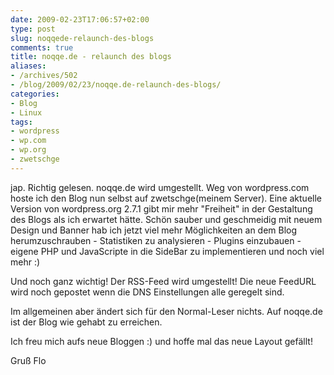 ```yaml
---
date: 2009-02-23T17:06:57+02:00
type: post
slug: noqqede-relaunch-des-blogs
comments: true
title: noqqe.de - relaunch des blogs
aliases:
- /archives/502
- /blog/2009/02/23/noqqe.de-relaunch-des-blogs/
categories:
- Blog
- Linux
tags:
- wordpress
- wp.com
- wp.org
- zwetschge
---
```


jap. Richtig gelesen. noqqe.de wird umgestellt. Weg von wordpress.com hoste ich den Blog nun selbst auf zwetschge(meinem Server). Eine aktuelle Version von wordpress.org 2.7.1 gibt mir mehr "Freiheit" in der Gestaltung des Blogs als ich erwartet hätte. Schön sauber und geschmeidig mit neuem Design und Banner hab ich jetzt viel mehr Möglichkeiten an dem Blog herumzuschrauben - Statistiken zu analysieren - Plugins einzubauen - eigene PHP und JavaScripte in die SideBar zu implementieren und noch viel mehr :)

Und noch ganz wichtig! Der RSS-Feed wird umgestellt! Die neue FeedURL wird noch gepostet wenn die DNS Einstellungen alle geregelt sind.

Im allgemeinen aber ändert sich für den Normal-Leser nichts. Auf noqqe.de ist der Blog wie gehabt zu erreichen.

Ich freu mich aufs neue Bloggen :) und hoffe mal das neue Layout gefällt!

Gruß Flo
